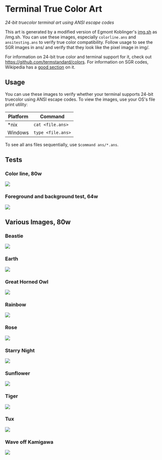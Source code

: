 # Terminal True Color Art

_24-bit truecolor terminal art using ANSI escape codes_

This art is generated by a modified version of Egmont Koblinger's
[img.sh](https://gitlab.gnome.org/GNOME/vte/blob/master/perf/img.sh) as /img.sh.
You can use these images, especially `colorline.ans` and `ansitesting.ans` to
verify true color compatibility. Follow usage to see the SGR images in ans/ and verify
that they look like the pixel image in img/. 

For information on 24-bit true color and
terminal support for it, check out https://github.com/termstandard/colors.
For information on SGR codes, Wikipedia has a [good
section](https://en.wikipedia.org/wiki/ANSI_escape_code#SGR_(Select_Graphic_Rendition)_parameters)
on it.

## Usage

You can use these images to verify whether your terminal supports 24-bit
truecolor using ANSI escape codes. To view the images, use your OS's file print
utility:

| Platform | Command           |
|----------|-------------------|
| \*nix    | `cat <file.ans>`  |
| Windows  | `type <file.ans>` |

To see all ans files sequentially, use `$command ans/*.ans`.

## Tests

### Color line, 80w  
![](png/colorline.png)

### Foreground and background test, 64w  
![](png/ansitesting.png)

## Various Images, 80w

### Beastie  
![](png/beastie.png)

### Earth  
![](png/earth.png)

### Great Horned Owl  
![](png/great_horned_owl.png)

### Rainbow  
![](png/rainbow.png)

### Rose  
![](png/rose.png)

### Starry Night  
![](png/starry_night.png)

### Sunflower  
![](png/sunflower.png)

### Tiger  
![](png/tiger.png)

### Tux  
![](png/tux.png)

### Wave off Kamigawa  
![](png/wave_off_kamigawa.png)
